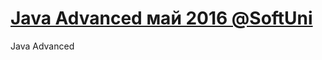 # [Java Advanced май 2016 @SoftUni](https://softuni.bg/trainings/1377/advanced-java-may-2016)
Java Advanced
